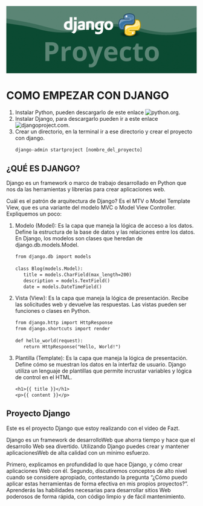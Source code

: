 ![Proyecto Django](/src/djangoproject.gif)

# COMO EMPEZAR CON DJANGO

1. Instalar Python, pueden descargarlo de este enlace ![python.org](https://www.python.org/).
2. Instalar Django, para descargarlo pueden ir a este enlace ![djangoproject.com](https://www.djangoproject.com/download/).
3. Crear un directorio, en la terminal ir a ese directorio y crear el proyecto con django.
   ```
   django-admin startproject [nombre_del_proyecto]
   ```

## ¿QUÉ ES DJANGO?

Django es un framework o marco de trabajo desarrollado en Python que nos da las herramientas y librerías para crear aplicaciones web.

Cuál es el patrón de arquitectura de Django? Es el MTV o Model Template View, que es una variante del modelo MVC o Model View Controller. Expliquemos un poco:

1. Modelo (Model): Es la capa que maneja la lógica de acceso a los datos. Define la estructura de la base de datos y las relaciones entre los datos. En Django, los modelos son clases que heredan de django.db.models.Model.
   
   ```
   from django.db import models

   class Blog(models.Model):
      title = models.CharField(max_length=200)
      description = models.TextField()
      date = models.DateTimeField()
   ```

2. Vista (View): Es la capa que maneja la lógica de presentación. Recibe las solicitudes web y devuelve las respuestas. Las vistas pueden ser funciones o clases en Python.

   ```
   from django.http import HttpResponse
   from django.shortcuts import render

   def hello_world(request):
      return HttpResponse("Hello, World!")
   ```

3. Plantilla (Template): Es la capa que maneja la lógica de presentación. Define cómo se muestran los datos en la interfaz de usuario. Django utiliza un lenguaje de plantillas que permite incrustar variables y lógica de control en el HTML.

   ```
   <h1>{{ title }}</h1>
   <p>{{ content }}</p>
   ```

## Proyecto Django

Este es el proyecto Django que estoy realizando con el video de Fazt.

Django es un framework de desarrolloWeb que ahorra tiempo y hace que el desarrollo Web sea divertido. Utilizando Django puedes crear y mantener aplicacionesWeb de alta calidad con un
mínimo esfuerzo.

Primero, explicamos en profundidad lo que hace Django, y cómo crear aplicaciones Web con él. Segundo, discutiremos conceptos de alto nivel cuando se considere apropiado, contestando la pregunta “¿Cómo puedo aplicar estas herramientas de forma efectiva en mis propios proyectos?”. Aprenderás las habilidades necesarias para desarrollar sitios Web poderosos de forma rápida, con código limpio y de fácil mantenimiento.

<!-- 
https://www.youtube.com/watch?v=T1intZyhXDU 
[****](https://www.youtube.com/watch?v=o0XbHvKxw7Y)
CURSO DE DJANGO
https://www.youtube.com/watch?v=ruQIRGXfUKY&list=PLkVpKYNT_U9cl3hhVg_ROOlSY33uuBWZh&index=2
-->
